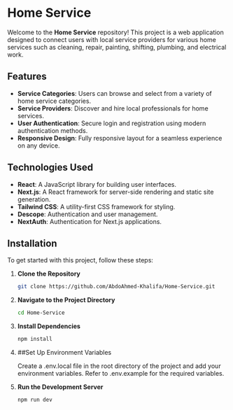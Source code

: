# Home Service

Welcome to the **Home Service** repository! This project is a web application designed to connect users with local service providers for various home services such as cleaning, repair, painting, shifting, plumbing, and electrical work.

## Features

- **Service Categories**: Users can browse and select from a variety of home service categories.
- **Service Providers**: Discover and hire local professionals for home services.
- **User Authentication**: Secure login and registration using modern authentication methods.
- **Responsive Design**: Fully responsive layout for a seamless experience on any device.

## Technologies Used

- **React**: A JavaScript library for building user interfaces.
- **Next.js**: A React framework for server-side rendering and static site generation.
- **Tailwind CSS**: A utility-first CSS framework for styling.
- **Descope**: Authentication and user management.
- **NextAuth**: Authentication for Next.js applications.

## Installation

To get started with this project, follow these steps:

1. **Clone the Repository**

      ```bash
      git clone https://github.com/AbdoAhmed-Khalifa/Home-Service.git
      ```

 2. **Navigate to the Project Directory**

      ```bash
      cd Home-Service
      ```
3. **Install Dependencies**
   
      ```bash
      npm install
      ```
 4. ##Set Up Environment Variables

      Create a .env.local file in the root directory of the project and add your environment variables. Refer to .env.example for the required variables.
    
 6. **Run the Development Server**

      ```bash
      npm run dev
      ```
